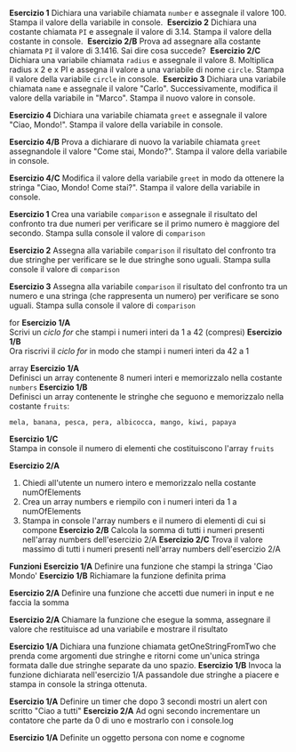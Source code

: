 **Esercizio 1**
Dichiara una variabile chiamata `number` e assegnale il valore 100. 
Stampa il valore della variabile in console.
​
**Esercizio 2**
Dichiara una costante chiamata `PI` e assegnale il valore di 3.14. Stampa il valore della costante in console.
​
**Esercizio 2/B**
Prova ad assegnare alla costante chiamata `PI` il valore di 3.1416. Sai dire cosa succede?
​
**Esercizio 2/C**
Dichiara una variabile chiamata `radius` e assegnale il valore 8.
Moltiplica radius x 2 e x PI e assegna il valore a una variabile di nome `circle`.
Stampa il valore della variabile `circle` in console.
​
**Esercizio 3**
Dichiara una variabile chiamata `name` e assegnale il valore "Carlo". Successivamente, modifica il valore della variabile in "Marco". Stampa il nuovo valore in console.

**Esercizio 4**
Dichiara una variabile chiamata `greet` e assegnale il valore "Ciao, Mondo!". Stampa il valore della variabile in console.

**Esercizio 4/B**
Prova a dichiarare di nuovo la variabile chiamata `greet` assegnandole il valore "Come stai, Mondo?". Stampa il valore della variabile in console.

**Esercizio 4/C**
Modifica il valore della variabile `greet` in modo da ottenere la stringa "Ciao, Mondo! Come stai?". Stampa il valore della variabile in console.

**Esercizio 1**
Crea una variabile `comparison` e assegnale il risultato del confronto tra due numeri per verificare se il primo numero è maggiore del secondo. Stampa sulla console il valore di `comparison`

**Esercizio 2**
Assegna alla variabile `comparison` il risultato del confronto tra due stringhe per verificare se le due stringhe sono uguali. Stampa sulla console il valore di `comparison`

**Esercizio 3**
Assegna alla variabile `comparison` il risultato del confronto tra un numero e una stringa (che rappresenta un numero) per verificare se sono uguali. Stampa sulla console il valore di `comparison`


for
**Esercizio 1/A**  
Scrivi un *ciclo for* che stampi i numeri interi da 1 a 42 (compresi) 
**Esercizio 1/B**  
Ora riscrivi il *ciclo for* in modo che stampi i numeri interi da 42 a 1 

array
**Esercizio 1/A**  
Definisci un array contenente 8 numeri interi e memorizzalo nella costante `numbers` 
**Esercizio 1/B**  
Definisci un array contenente le stringhe che seguono e memorizzalo nella costante `fruits`: 
```
mela, banana, pesca, pera, albicocca, mango, kiwi, papaya
```
**Esercizio 1/C**  
Stampa in console il numero di elementi che costituiscono l'array `fruits`

**Esercizio 2/A**
1. Chiedi all'utente un numero intero e memorizzalo nella costante numOfElements
2. Crea un array numbers e riempilo con i numeri interi da 1 a numOfElements
3. Stampa in console l'array numbers e il numero di elementi di cui si compone
**Esercizio 2/B** 
Calcola la somma di tutti i numeri presenti nell'array numbers dell'esercizio 2/A
**Esercizio 2/C**
Trova il valore massimo di tutti i numeri presenti nell'array numbers dell'esercizio 2/A



**Funzioni**
**Esercizio 1/A**
Definire una funzione che stampi la stringa 'Ciao Mondo'
**Esercizio 1/B**
Richiamare la funzione definita prima

**Esercizio 2/A**
Definire una funzione che accetti due numeri in input e ne faccia la somma

**Esercizio 2/A**
Chiamare la funzione che esegue la somma, assegnare il valore che restituisce ad una variabile e mostrare il risultato



**Esercizio 1/A**
Dichiara una funzione chiamata getOneStringFromTwo che prenda come argomenti due stringhe e ritorni come un'unica stringa formata dalle due stringhe separate da uno spazio.
**Esercizio 1/B**
Invoca la funzione dichiarata nell'esercizio 1/A passandole due stringhe a piacere e stampa in console la stringa ottenuta.


**Esercizio 1/A**
Definire un timer che dopo 3 secondi mostri un alert con scritto "Ciao a tutti"
**Esercizio 2/A**
Ad ogni secondo incrementare un contatore che parte da 0 di uno e mostrarlo con i console.log


**Esercizio 1/A**
Definite un oggetto persona con nome e cognome







